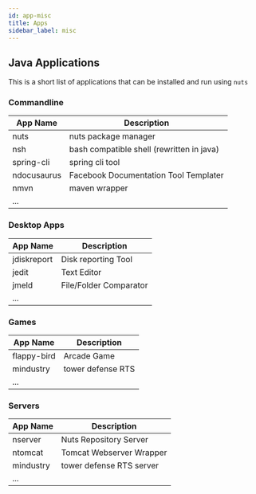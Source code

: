 ```yaml
---
id: app-misc
title: Apps
sidebar_label: misc
---
```



## Java Applications
This is a short list of applications that can be installed and run using ```nuts``` 


### Commandline

| App Name    | Description                               |
|-------------|-------------------------------------------|
| nuts        | nuts package manager                      |
| nsh         | bash compatible shell (rewritten in java) |
| spring-cli  | spring cli tool                           |
| ndocusaurus | Facebook Documentation Tool Templater     |
| nmvn        | maven wrapper                             |
| ...         |                                           |

###  Desktop Apps

| App Name    | Description            |
|-------------|------------------------|
| jdiskreport | Disk reporting Tool    |
| jedit       | Text Editor            |
| jmeld       | File/Folder Comparator |
| ...         |                        |

### Games

| App Name    | Description       |
|-------------|-------------------|
| flappy-bird | Arcade Game       |
| mindustry   | tower defense RTS |
| ...         |                   |

### Servers

| App Name  | Description               |
|-----------|---------------------------|
| nserver   | Nuts Repository Server    |
| ntomcat   | Tomcat Webserver Wrapper  |
| mindustry | tower defense RTS server  |
| ...       |                           |



